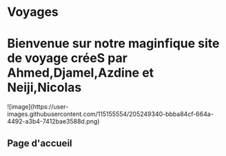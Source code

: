 # Voyages
<h1>Bienvenue sur notre maginfique site de voyage créeS par Ahmed,Djamel,Azdine et Neiji,Nicolas </h1>
![image](https://user-images.githubusercontent.com/115155554/205249340-bbba84cf-664a-4492-a3b4-7412bae3588d.png)

<h2 Background-color="Blue"><stronge>Page d'accueil </h2></stronge>
